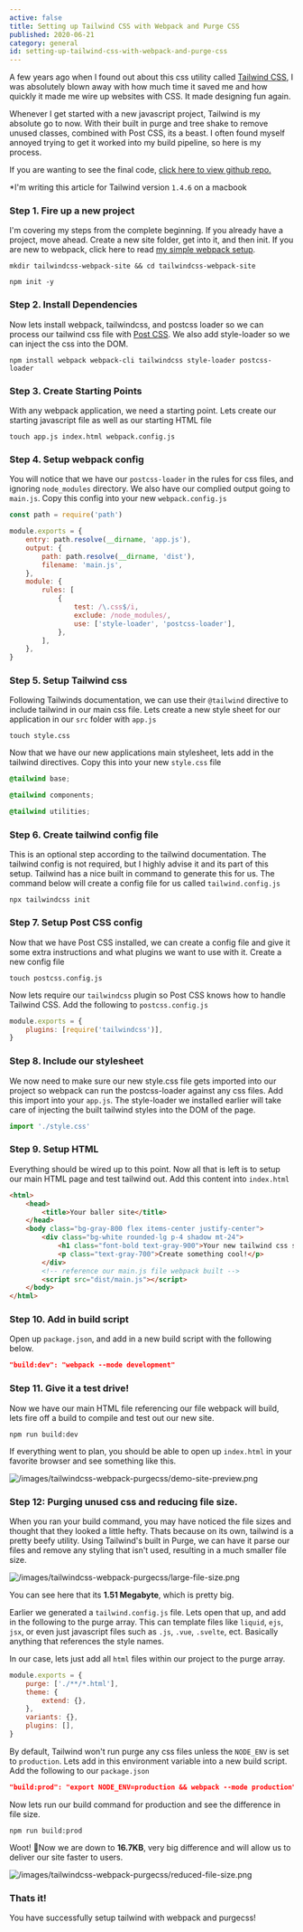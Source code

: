 ```yaml
---
active: false
title: Setting up Tailwind CSS with Webpack and Purge CSS
published: 2020-06-21
category: general
id: setting-up-tailwind-css-with-webpack-and-purge-css
---
```


A few years ago when I found out about this css utility called [Tailwind CSS](https://tailwindcss.com/), I was absolutely blown away with how much time it saved me and how quickly it made me wire up websites with CSS. It made designing fun again.

Whenever I get started with a new javascript project, Tailwind is my absolute go to now. With their built in purge and tree shake to remove unused classes, combined with Post CSS, its a beast. I often found myself annoyed trying to get it worked into my build pipeline, so here is my process.

If you are wanting to see the final code, [click here to view github repo.](https://github.com/garrettbland/tailwindcss-webpack-setup)

\*I'm writing this article for Tailwind version `1.4.6` on a macbook

### Step 1. Fire up a new project

I'm covering my steps from the complete beginning. If you already have a project, move ahead. Create a new site folder, get into it, and then init. If you are new to webpack, click here to read [my simple webpack setup](https://garrettbland.com/blog/my-simple-webpack-setup/).

```shell
mkdir tailwindcss-webpack-site && cd tailwindcss-webpack-site
```

```shell
npm init -y
```

### Step 2. Install Dependencies

Now lets install webpack, tailwindcss, and postcss loader so we can process our tailwind css file with [Post CSS](https://postcss.org/). We also add style-loader so we can inject the css into the DOM.

```shell
npm install webpack webpack-cli tailwindcss style-loader postcss-loader
```

### Step 3. Create Starting Points

With any webpack application, we need a starting point. Lets create our starting javascript file as well as our starting HTML file

```shell
touch app.js index.html webpack.config.js
```

### Step 4. Setup webpack config

You will notice that we have our `postcss-loader` in the rules for css files, and ignoring `node_modules` directory. We also have our complied output going to `main.js`. Copy this config into your new `webpack.config.js`

```javascript
const path = require('path')

module.exports = {
    entry: path.resolve(__dirname, 'app.js'),
    output: {
        path: path.resolve(__dirname, 'dist'),
        filename: 'main.js',
    },
    module: {
        rules: [
            {
                test: /\.css$/i,
                exclude: /node_modules/,
                use: ['style-loader', 'postcss-loader'],
            },
        ],
    },
}
```

### Step 5. Setup Tailwind css

Following Tailwinds documentation, we can use their `@tailwind` directive to include tailwind in our main css file. Lets create a new style sheet for our application in our `src` folder with `app.js`

```shell
touch style.css
```

Now that we have our new applications main stylesheet, lets add in the tailwind directives. Copy this into your new `style.css` file

```css
@tailwind base;

@tailwind components;

@tailwind utilities;
```

### Step 6. Create tailwind config file

This is an optional step according to the tailwind documentation. The tailwind config is not required, but I highly advise it and its part of this setup. Tailwind has a nice built in command to generate this for us. The command below will create a config file for us called `tailwind.config.js`

```shell
npx tailwindcss init
```

### Step 7. Setup Post CSS config

Now that we have Post CSS installed, we can create a config file and give it some extra instructions and what plugins we want to use with it. Create a new config file

```shell
touch postcss.config.js
```

Now lets require our `tailwindcss` plugin so Post CSS knows how to handle Tailwind CSS. Add the following to `postcss.config.js`

```javascript
module.exports = {
    plugins: [require('tailwindcss')],
}
```

### Step 8. Include our stylesheet

We now need to make sure our new style.css file gets imported into our project so webpack can run the postcss-loader against any css files. Add this import into your `app.js`. The style-loader we installed earlier will take care of injecting the built tailwind styles into the DOM of the page.

```javascript
import './style.css'
```

### Step 9. Setup HTML

Everything should be wired up to this point. Now all that is left is to setup our main HTML page and test tailwind out. Add this content into `index.html`

```html
<html>
    <head>
        <title>Your baller site</title>
    </head>
    <body class="bg-gray-800 flex items-center justify-center">
        <div class="bg-white rounded-lg p-4 shadow mt-24">
            <h1 class="font-bold text-gray-900">Your new tailwind css site<h1>
            <p class="text-gray-700">Create something cool!</p>
        </div>
        <!-- reference our main.js file webpack built -->
        <script src="dist/main.js"></script>
    </body>
</html>
```

### Step 10. Add in build script

Open up `package.json`, and add in a new build script with the following below.

```json
"build:dev": "webpack --mode development"
```

### Step 11. Give it a test drive!

Now we have our main HTML file referencing our file webpack will build, lets fire off a build to compile and test out our new site.

```shell
npm run build:dev
```

If everything went to plan, you should be able to open up `index.html` in your favorite browser and see something like this.

![/images/tailwindcss-webpack-purgecss/demo-site-preview.png](/images/tailwindcss-webpack-purgecss/demo-site-preview.png)

### Step 12: Purging unused css and reducing file size.

When you ran your build command, you may have noticed the file sizes and thought that they looked a little hefty. Thats because on its own, tailwind is a pretty beefy utility. Using Tailwind's built in Purge, we can have it parse our files and remove any styling that isn't used, resulting in a much smaller file size.

![/images/tailwindcss-webpack-purgecss/large-file-size.png](/images/tailwindcss-webpack-purgecss/large-file-size.png)

You can see here that its **1.51 Megabyte**, which is pretty big.

Earlier we generated a `tailwind.config.js` file. Lets open that up, and add in the following to the purge array. This can template files like `liquid`, `ejs`, `jsx`, or even just javascript files such as `.js`, `.vue`, `.svelte`, ect. Basically anything that references the style names.

In our case, lets just add all `html` files within our project to the purge array.

```javascript
module.exports = {
    purge: ['./**/*.html'],
    theme: {
        extend: {},
    },
    variants: {},
    plugins: [],
}
```

By default, Tailwind won't run purge any css files unless the `NODE_ENV` is set to `production`. Lets add in this environment variable into a new build script. Add the following to our `package.json`

```json
"build:prod": "export NODE_ENV=production && webpack --mode production"
```

Now lets run our build command for production and see the difference in file size.

```shell
npm run build:prod
```

Woot! 🎉Now we are down to **16.7KB**, very big difference and will allow us to deliver our site faster to users.

![/images/tailwindcss-webpack-purgecss/reduced-file-size.png](/images/tailwindcss-webpack-purgecss/reduced-file-size.png)

### Thats it!

You have successfully setup tailwind with webpack and purgecss!
